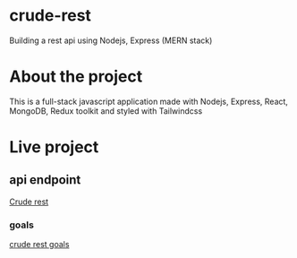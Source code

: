 # crude-rest
Building a rest api using Nodejs, Express (MERN stack)
# About the project
This is a full-stack javascript application made with Nodejs, Express, React, MongoDB,
Redux toolkit and styled with Tailwindcss
# Live project
## api endpoint
[Crude rest](https://crude-rest-api.onrender.com/)
### goals
[crude rest goals](https://crude-rest-api.onrender.com/api/goals)
